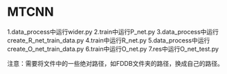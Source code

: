 # MTCNN
1.data_process中运行wider.py
2.train中运行P_net.py
3.data_process中运行create_R_net_train_data.py
4.train中运行R_net.py
5.data_process中运行create_O_net_train_data.py
6.train中运行O_net.py
7.res中运行O_net_test.py

注意：需要将文件中的一些绝对路径，如FDDB文件夹的路径，换成自己的路径。
